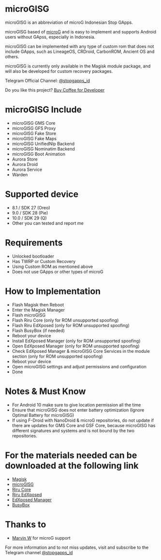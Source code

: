 # microGISG
microGISG is an abbreviation of microG Indonesian Stop GApps.

microGISG based of [microG] and is easy to implement and supports Android users without GApss, especially in Indonesia.

microGISG can be implemented with any type of custom rom that does not include GApps, such as LineageOS, CRDroid, CarbonROM, Ancient OS and others.

microGISG is currently only available in the Magisk module package, and will also be developed for custom recovery packages.

Telegram Official Channel: [@stopgapps_id]

Do you like this project? [Buy Coffee for Developer]

# microGISG Include
* microGISG GMS Core
* microGISG GFS Proxy
* microGISG Fake Store
* microGISG Fake Maps
* microGISG UnifiedNlp Backend
* microGISG Nominatim Backend
* microGISG Boot Animation
* Aurora Store
* Aurora Droid
* Aurora Service
* Warden

# Supported device
* 8.1 / SDK 27 (Oreo)
* 9.0 / SDK 28 (Pie)
* 10.0 / SDK 29 (Q)
* Other you can tested and report me

# Requirements
* Unlocked bootloader
* Has TWRP or Custom Recovery
* Using Custom ROM as mentioned above
* Does not use GApps or other types of microG

# How to Implementation
* Flash Magisk then Reboot
* Enter the Magisk Manager
* Flash microGISG
* Flash Riru Core (only for ROM unsupported spoofing)
* Flash Riru EdXposed (only for ROM unsupported spoofing)
* Flash BusyBox (if needed)
* Reboot your device
* Install EdXposed Manager (only for ROM unsupported spoofing)
* Open EdXposed Manager (only for ROM unsupported spoofing)
* Check EdXposed Manager & microGISG Core Services in the module section (only for ROM unsupported spoofing)
* Reboot your device
* Open microGISG settings and adjust permissions and configuration
* Done

# Notes & Must Know
* For Android 10 make sure to give location permission all the time
* Ensure that microGISG does not enter battery optimization (Ignore Optimal Battery for microGISG)
* If using F-Droid with NanoDroid & microG repositories, do not update if there are updates for GMS Core and GSF Core, because microGISG has different signatures and systems and is not bound by the two repositories.

# For the materials needed can be downloaded at the following link
* [Magisk]
* [microGISG]
* [Riru Core]
* [Riru EdXposed]
* [EdXposed Manager]
* [BusyBox]

# Thanks to
* [Marvin W] for microG support

For more information and to not miss updates, visit and subscribe to the Telegram channel [@stopgapps_id]

[@stopgapps_id]: <https://t.me/@stopgapps_id>
[Magisk]: <https://github.com/topjohnwu/Magisk>
[microGISG]: <https://github.com/ronnayryukay/microGISG>
[Riru Core]: <https://github.com/RikkaApps/Riru/releases>
[Riru EdXposed]: <https://github.com/ElderDrivers/EdXposed/releases>
[EdXposed Manager]: <https://github.com/ElderDrivers/EdXposedManager/releases>
[BusyBox]: <https://github.com/Magisk-Modules-Repo/busybox-ndk>
[Marvin W]: <https://github.com/mar-v-in>

[microG]: <https://github.com/microg>

[Buy Coffee for Developer]: <https://www.paypal.me/ronidianpatisa>

